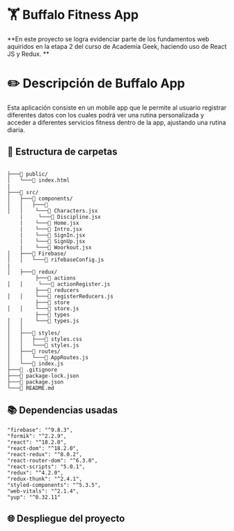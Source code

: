 # 🏋️​ Buffalo Fitness App

**En este proyecto se logra evidenciar parte de los fundamentos web aquiridos en la etapa 2 del curso de Academia Geek, haciendo uso de React JS y Redux.
**

# ✏️​ Descripción de Buffalo App

Esta aplicación consiste en un mobile app que le permite al usuario registrar diferentes datos con los cuales podrá ver una rutina personalizada y acceder a diferentes servicios fitness dentro de la app, ajustando una rutina diaria.

## 📂​ Estructura de carpetas

``````

├───📁 public/
│   └───📄 index.html
|
├───📁 src/
│   ├───📁 components/
│   │   ├───📁
│   │    └───📄 Characters.jsx
    |     └───📄 Discipline.jsx
    |    └───📄 Home.jsx
    |    └───📄 Intro.jsx
    |    └───📄 SignIn.jsx
    |    └───📄 SignUp.jsx
    |    └───📄 Woorkout.jsx
│   ├───📁 Firebase/
│   │   └───📄 rifebaseConfig.js
|
│   ├───📁 redux/
         ├───📁 actions
│   │     └───📄 actionRegister.js
         ├───📁 reducers
│   │    └───📄 registerReducers.js
         ├───📁 store
│   │    └───📄 store.js
         ├───📁 types
│   │    └───📄 types.js
│   │ 
│   ├───📁 styles/
│   │   ├───📄 styles.css
│   │   └───📄 styles.js
│   ├───📁 routes/
│   │   └───📄 AppRoutes.js
│   └───📄 index.js
├───📄 .gitignore
├───📄 package-lock.json
├───📄 package.json
└───📄 README.md

``````

## 📚​ Dependencias usadas

    "firebase": "^9.8.3",
    "formik": "^2.2.9",
    "react": "^18.2.0",
    "react-dom": "^18.2.0",
    "react-redux": "^8.0.2",
    "react-router-dom": "^6.3.0",
    "react-scripts": "5.0.1",
    "redux": "^4.2.0",
    "redux-thunk": "^2.4.1",
    "styled-components": "^5.3.5",
    "web-vitals": "^2.1.4",
    "yup": "^0.32.11"

## 🌐​ Despliegue del proyecto
